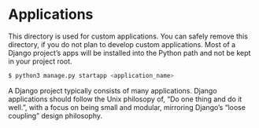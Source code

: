 Applications
============

This directory is used for custom applications. You can safely remove this directory, if you do not plan to develop custom applications. 
Most of a Django project’s apps will be installed into the Python path and not be kept in your project root.

``` bash
$ python3 manage.py startapp <application_name>
```

A Django project typically consists of many applications. 
Django applications should follow the Unix philosopy of, “Do one thing and do it well.”, with a focus on being small and modular, mirroring Django’s “loose coupling” design philosophy.